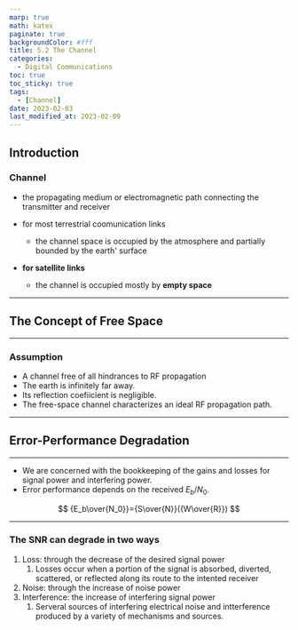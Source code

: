 ```yaml
---
marp: true
math: katex
paginate: true
backgroundColor: #fff
title: 5.2 The Channel
categories:
  - Digital Communications
toc: true
toc_sticky: true
tags:
  - [Channel]
date: 2023-02-03
last_modified_at: 2023-02-09
---
```


## Introduction

### Channel

- the propagating medium or electromagnetic path connecting the transmitter and receiver

- for most terrestrial coomunication links
  - the channel space is occupied by the atmosphere and partially bounded by the earth' surface
- **for satellite links**
  - the channel is occupied mostly by **empty space**

---

## The Concept of Free Space

---

### Assumption

- A channel free of all hindrances to RF propagation
- The earth is infinitely far away.
- Its reflection coefiicient is negligible.
- The free-space channel characterizes an ideal RF propagation path.

---

## Error-Performance Degradation

---

- We are concerned with the bookkeeping of the gains and losses for signal power and interfering power.
- Error performance depends on the received $E_b/N_0$.

$$
{E_b\over{N_0}}={S\over{N}}({W\over{R}})
$$

---

### The SNR can degrade in two ways

1. Loss: through the decrease of the desired signal power
   1. Losses occur when a portion of the signal is absorbed, diverted, scattered, or reflected along its route to the intented receiver
2. Noise: through the increase of noise power
3. Interference: the increase of interfering signal power
   1. Serveral sources of interfering electrical noise and intterference produced by a variety of mechanisms and sources.
